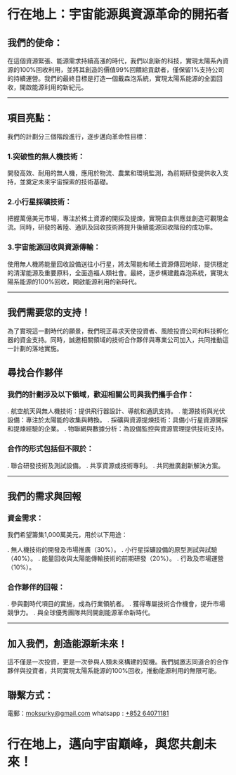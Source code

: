 # 行在地上：宇宙能源與資源革命的開拓者

## 我們的使命：

  在這個資源緊張、能源需求持續高漲的時代，我們以創新的科技，實現太陽系內資源的100%回收利用，並將其創造的價值99%回饋給貢獻者，僅保留1%支持公司的持續運營。我們的最終目標是打造一個戴森泡系統，實現太陽系能源的全面回收，開啟能源利用的新紀元。

---

## 項目亮點：

  我們的計劃分三個階段進行，逐步邁向革命性目標：

### 1.突破性的無人機技術：
  開發高效、耐用的無人機，應用於物流、農業和環境監測，為前期研發提供收入支持，並奠定未來宇宙探索的技術基礎。

### 2.小行星採礦技術：
  把握萬億美元市場，專注於稀土資源的開採及提煉，實現自主供應並創造可觀現金流。同時，研發的著陸、通訊及回收技術將提升後續能源回收階段的成功率。

### 3.宇宙能源回收與資源傳輸：
  使用無人機將能量回收設備送往小行星，將太陽能和稀土資源傳回地球，提供穩定的清潔能源及重要原料，全面造福人類社會。最終，逐步構建戴森泡系統，實現太陽系能源的100%回收，開啟能源利用的新時代。

--- 

## 我們需要您的支持！

  為了實現這一劃時代的願景，我們現正尋求天使投資者、風險投資公司和科技孵化器的資金支持。同時，誠邀相關領域的技術合作夥伴與專業公司加入，共同推動這一計劃的落地實施。

## 尋找合作夥伴

### 我們的計劃涉及以下領域，歡迎相關公司與我們攜手合作：

  . 航空航天與無人機技術：提供飛行器設計、導航和通訊支持。
  . 能源技術與光伏設備：專注於太陽能的收集與轉換。
  . 採礦與資源提煉技術：具備小行星資源開採和提煉經驗的企業。
  . 物聯網與數據分析：為設備監控與資源管理提供技術支持。

### 合作的形式包括但不限於：

  . 聯合研發技術及測試設備。
  . 共享資源或技術專利。
  . 共同推廣創新解決方案。

--- 

## 我們的需求與回報

### 資金需求：
  我們希望籌集1,000萬美元，用於以下用途：

  . 無人機技術的開發及市場推廣（30%）。
  . 小行星採礦設備的原型測試與試驗（40%）。
  . 能量回收與太陽能傳輸技術的前期研發（20%）。
  . 行政及市場運營（10%）。

### 合作夥伴的回報：

  . 參與劃時代項目的實施，成為行業領航者。
  . 獲得專屬技術合作機會，提升市場競爭力。
  . 與全球優秀團隊共同開創能源革命新時代。

--- 

## 加入我們，創造能源新未來！
  
  這不僅是一次投資，更是一次參與人類未來構建的契機。我們誠邀志同道合的合作夥伴與投資者，共同實現太陽系能源的100%回收，推動能源利用的無限可能。

## 聯繫方式：

電郵：moksurky@gmail.com
whatsapp : [+852 64071181](https://wa.me/85264071181/?text=查詢行在地上計劃)

# 行在地上，邁向宇宙巔峰，與您共創未來！
